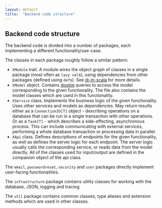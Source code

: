 ```yaml
---
layout: default
title:  "Backend code structure"
---
```


## Backend code structure

The backend code is divided into a number of packages, each implementing a different functionality/use-case.

The classes in each package roughly follow a similar pattern:

* `XModule` trait. A module wires the object graph of classes in a single package (most often as `lazy val`s), using 
dependencies from other packages (defined using `def`s). See [di-in-scala](http://di-in-scala.github.io/#modules) for 
more details.
* `XModel` object. Contains [doobie](https://tpolecat.github.io/doobie/) queries to access the model corresponding
to the given functionality. The file also contains the model classes which are used in this functionality.
* `XService` class. Implements the business logic of the given functionality. Uses other services and models as 
dependencies. May return results either as a `ConnectionIO[T]` object - describing operations on a database that can
be run in a single transaction with other operations. Or as a `Task[T]` - which describes a side-effecting, 
asynchronous process. This can include communicating with external services, performing a whole database transaction
or processing data in parallel.
* `XApi` class. Defines descriptions of endpoints for the given functionality, as well as defines the server logic
for each endpoint. The server logic usually calls the corresponding service, or reads data from the model directly. All
of the classes used for input/output are defined in the companion object of the api class.

The `email`, `passwordreset`, `security` and `user` packages directly implement user-facing functionalities.

The `infrastructure` package contains utility classes for working with the database, JSON, logging and tracing.

The `util` package contains common classes, type aliases and extension methods which are used in other classes.
